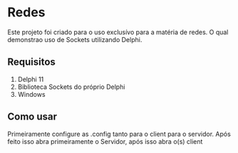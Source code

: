# Redes
Este projeto foi criado para o uso exclusívo para a matéria de redes. O qual demonstrao  uso de Sockets utilizando Delphi.

## Requisitos
1. Delphi 11
1. Biblioteca Sockets do próprio Delphi
1. Windows

## Como usar
Primeiramente configure as .config tanto para o client para o servidor. Após feito isso abra primeiramente o Servidor, após isso abra o(s) client
